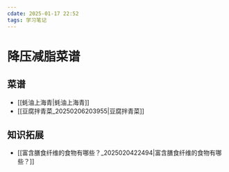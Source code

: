 ```yaml
---
cdate: 2025-01-17 22:52
tags: 学习笔记 
---
```


# 降压减脂菜谱

## 菜谱

- [[蚝油上海青|蚝油上海青]] 
- [[豆腐拌青菜_20250206203955|豆腐拌青菜]] 

## 知识拓展

- [[富含膳食纤维的食物有哪些？_2025020422494|富含膳食纤维的食物有哪些？]]